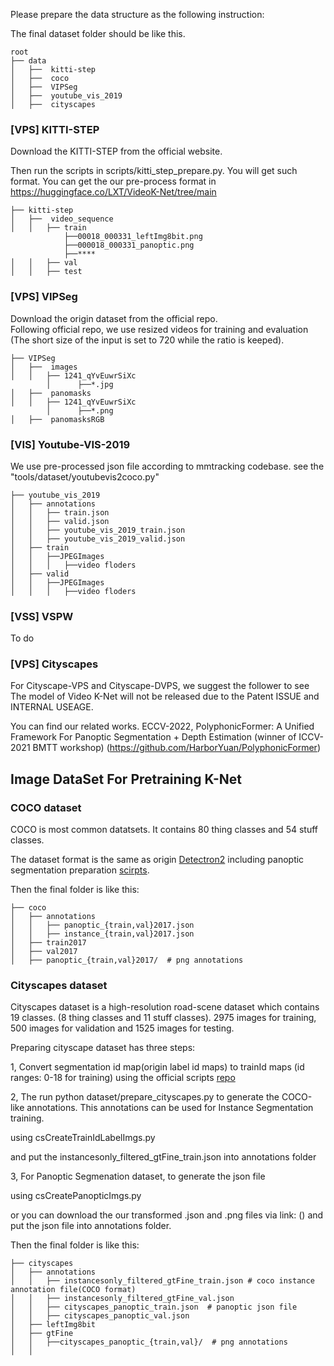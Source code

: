 Please prepare the data structure as the following instruction:

The final dataset folder should be like this. 
```
root 
├── data
│   ├──  kitti-step
│   ├──  coco
│   ├──  VIPSeg
│   ├──  youtube_vis_2019
│   ├──  cityscapes
```

### [VPS] KITTI-STEP

Download the KITTI-STEP from the official website. 

Then run the scripts in scripts/kitti_step_prepare.py.
You will get such format.
You can get the our pre-process format in https://huggingface.co/LXT/VideoK-Net/tree/main

```
├── kitti-step
│   ├──  video_sequence
│   │   ├── train
            ├──00018_000331_leftImg8bit.png
            ├──000018_000331_panoptic.png
            ├──****
│   │   ├── val
│   │   ├── test 
```


### [VPS] VIPSeg

Download the origin dataset from the official repo.\
Following official repo, we use resized videos for training and evaluation (The short size of the input is set to 720 while the ratio is keeped).

```
├── VIPSeg
│   ├──  images
│   │   ├── 1241_qYvEuwrSiXc
        │      ├──*.jpg
│   ├──  panomasks 
│   │   ├── 1241_qYvEuwrSiXc
        │      ├──*.png
│   ├──  panomasksRGB 
```


### [VIS] Youtube-VIS-2019
We use pre-processed json file according to mmtracking codebase.
see the "tools/dataset/youtubevis2coco.py"

```
├── youtube_vis_2019
│   ├── annotations
│   │   ├── train.json
│   │   ├── valid.json
│   │   ├── youtube_vis_2019_train.json
│   │   ├── youtube_vis_2019_valid.json
│   ├── train
│   │   ├──JPEGImages
│   │   │   ├──video floders
│   ├── valid
│   │   ├──JPEGImages
│   │   │   ├──video floders
```


### [VSS] VSPW

To do


### [VPS] Cityscapes 

For Cityscape-VPS and Cityscape-DVPS, we suggest the follower to see
The model of Video K-Net will not be released due to the Patent ISSUE and INTERNAL USEAGE. 

You can find our related works. ECCV-2022, PolyphonicFormer: A Unified Framework For Panoptic Segmentation + Depth Estimation (winner of ICCV-2021 BMTT workshop)
(https://github.com/HarborYuan/PolyphonicFormer)



## Image DataSet For Pretraining K-Net

### COCO dataset

COCO is most common datatsets. It contains 80 thing classes and 54 stuff classes.

The dataset format is the same as origin [Detectron2](https://github.com/facebookresearch/detectron2)
including panoptic segmentation preparation [scirpts](https://github.com/facebookresearch/detectron2/blob/master/datasets/prepare_panoptic_fpn.py).

Then the final folder is like this:
```
├── coco
│   ├── annotations
│   │   ├── panoptic_{train,val}2017.json
│   │   ├── instance_{train,val}2017.json
│   ├── train2017
│   ├── val2017
│   ├── panoptic_{train,val}2017/  # png annotations
```

### Cityscapes dataset

Cityscapes dataset is a high-resolution road-scene dataset which contains 19 classes. 
(8 thing classes and 11 stuff classes). 2975 images for training, 500 images for validation and 1525 images for testing.

Preparing cityscape dataset has three steps:

1, Convert segmentation id map(origin label id maps) to trainId maps (id ranges: 0-18 for training) using 
the official scripts [repo](https://github.com/mcordts/cityscapesScripts)

2, The run python dataset/prepare_cityscapes.py to generate the COCO-like annotations. 
This annotations can be used for Instance Segmentation training.

using csCreateTrainIdLabelImgs.py

and put the instancesonly_filtered_gtFine_train.json into annotations folder


3, For Panoptic Segmenation dataset, to generate the json file 

using csCreatePanopticImgs.py 

or you can download the our transformed .json and .png files via link: () and put the 
json file into annotations folder. 

Then the final folder is like this:

```
├── cityscapes
│   ├── annotations
│   │   ├── instancesonly_filtered_gtFine_train.json # coco instance annotation file(COCO format)
│   │   ├── instancesonly_filtered_gtFine_val.json
│   │   ├── cityscapes_panoptic_train.json  # panoptic json file 
│   │   ├── cityscapes_panoptic_val.json  
│   ├── leftImg8bit
│   ├── gtFine
│   │   ├──cityscapes_panoptic_{train,val}/  # png annotations
│   │   
```
